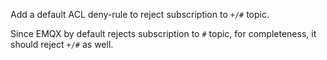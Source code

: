 Add a default ACL deny-rule to reject subscription to `+/#` topic.

Since EMQX by default rejects subscription to `#` topic, for completeness, it should reject `+/#` as well.
